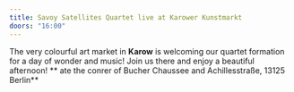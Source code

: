 ```yaml
---
title: Savoy Satellites Quartet live at Karower Kunstmarkt
doors: "16:00"
---
```

The very colourful art market in **Karow** is welcoming our quartet formation for a day of wonder and music! Join us there and enjoy a beautiful afternoon! ** ate the conrer of Bucher Chaussee and Achillesstraße, 13125 Berlin**